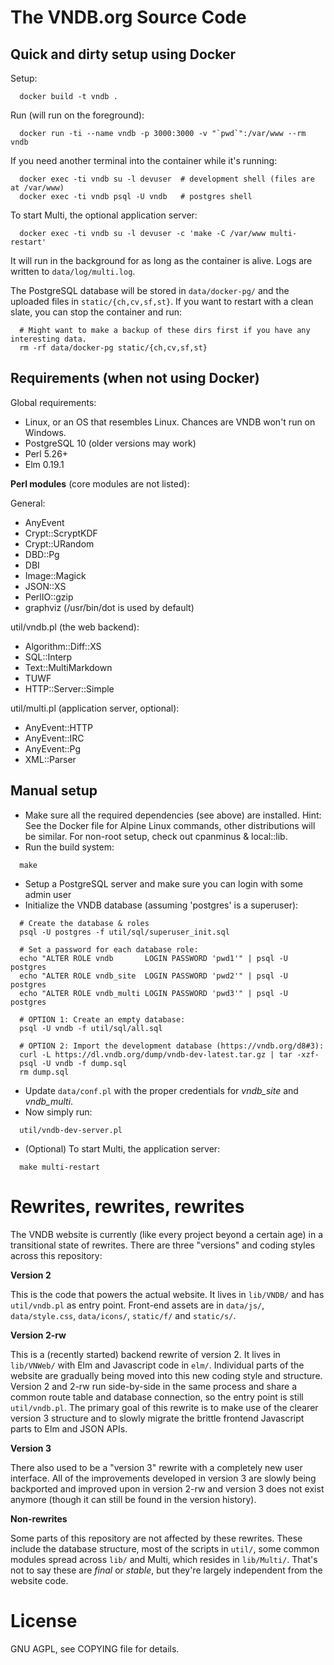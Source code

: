 # The VNDB.org Source Code

## Quick and dirty setup using Docker

Setup:

```
  docker build -t vndb .
```

Run (will run on the foreground):

```
  docker run -ti --name vndb -p 3000:3000 -v "`pwd`":/var/www --rm vndb
```

If you need another terminal into the container while it's running:

```
  docker exec -ti vndb su -l devuser  # development shell (files are at /var/www)
  docker exec -ti vndb psql -U vndb   # postgres shell
```

To start Multi, the optional application server:

```
  docker exec -ti vndb su -l devuser -c 'make -C /var/www multi-restart'
```

It will run in the background for as long as the container is alive. Logs are
written to `data/log/multi.log`.

The PostgreSQL database will be stored in `data/docker-pg/` and the uploaded
files in `static/{ch,cv,sf,st}`. If you want to restart with a clean slate, you
can stop the container and run:

```
  # Might want to make a backup of these dirs first if you have any interesting data.
  rm -rf data/docker-pg static/{ch,cv,sf,st}
```


## Requirements (when not using Docker)

Global requirements:

- Linux, or an OS that resembles Linux. Chances are VNDB won't run on Windows.
- PostgreSQL 10 (older versions may work)
- Perl 5.26+
- Elm 0.19.1

**Perl modules** (core modules are not listed):

General:
- AnyEvent
- Crypt::ScryptKDF
- Crypt::URandom
- DBD::Pg
- DBI
- Image::Magick
- JSON::XS
- PerlIO::gzip
- graphviz (/usr/bin/dot is used by default)

util/vndb.pl (the web backend):
- Algorithm::Diff::XS
- SQL::Interp
- Text::MultiMarkdown
- TUWF
- HTTP::Server::Simple

util/multi.pl (application server, optional):
- AnyEvent::HTTP
- AnyEvent::IRC
- AnyEvent::Pg
- XML::Parser


## Manual setup

- Make sure all the required dependencies (see above) are installed. Hint: See
  the Docker file for Alpine Linux commands, other distributions will be similar.
  For non-root setup, check out cpanminus & local::lib.
- Run the build system:

```
  make
```

- Setup a PostgreSQL server and make sure you can login with some admin user
- Initialize the VNDB database (assuming 'postgres' is a superuser):

```
  # Create the database & roles
  psql -U postgres -f util/sql/superuser_init.sql

  # Set a password for each database role:
  echo "ALTER ROLE vndb       LOGIN PASSWORD 'pwd1'" | psql -U postgres
  echo "ALTER ROLE vndb_site  LOGIN PASSWORD 'pwd2'" | psql -U postgres
  echo "ALTER ROLE vndb_multi LOGIN PASSWORD 'pwd3'" | psql -U postgres

  # OPTION 1: Create an empty database:
  psql -U vndb -f util/sql/all.sql

  # OPTION 2: Import the development database (https://vndb.org/d8#3):
  curl -L https://dl.vndb.org/dump/vndb-dev-latest.tar.gz | tar -xzf-
  psql -U vndb -f dump.sql
  rm dump.sql
```

- Update `data/conf.pl` with the proper credentials for *vndb_site* and
  *vndb_multi*.
- Now simply run:

```
  util/vndb-dev-server.pl
```

- (Optional) To start Multi, the application server:

```
  make multi-restart
```


# Rewrites, rewrites, rewrites

The VNDB website is currently (like every project beyond a certain age) in a
transitional state of rewrites. There are three "versions" and coding styles
across this repository:

**Version 2**

This is the code that powers the actual website. It lives in `lib/VNDB/` and
has `util/vndb.pl` as entry point. Front-end assets are in `data/js/`,
`data/style.css`, `data/icons/`, `static/f/` and `static/s/`.

**Version 2-rw**

This is a (recently started) backend rewrite of version 2. It lives in
`lib/VNWeb/` with Elm and Javascript code in `elm/`. Individual parts of the
website are gradually being moved into this new coding style and structure.
Version 2 and 2-rw run side-by-side in the same process and share a common
route table and database connection, so the entry point is still
`util/vndb.pl`. The primary goal of this rewrite is to make use of the clearer
version 3 structure and to slowly migrate the brittle frontend Javascript parts
to Elm and JSON APIs.

**Version 3**

There also used to be a "version 3" rewrite with a completely new user
interface. All of the improvements developed in version 3 are slowly being
backported and improved upon in version 2-rw and version 3 does not exist
anymore (though it can still be found in the version history).

**Non-rewrites**

Some parts of this repository are not affected by these rewrites. These include
the database structure, most of the scripts in `util/`, some common modules
spread across `lib/` and Multi, which resides in `lib/Multi/`. That's not to
say these are *final* or *stable*, but they're largely independent from the
website code.


# License

GNU AGPL, see COPYING file for details.
